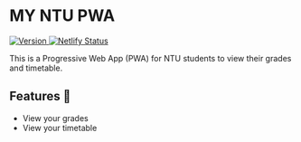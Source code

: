 # MY NTU PWA
<p>
  <a href="">
    <img src="https://img.shields.io/badge/MY%20NTU%20PWA-1.4.0-blue" alt="Version" />
  </a>
  <a href="https://app.netlify.com/sites/my-ntu/deploys">
    <img src="https://api.netlify.com/api/v1/badges/5870197d-7a11-4d02-b79c-bcd33197b0c1/deploy-status" alt="Netlify Status" />
  </a>
</p>

This is a Progressive Web App (PWA) for NTU students to view their grades and timetable.

## Features 🎉

- View your grades
- View your timetable
